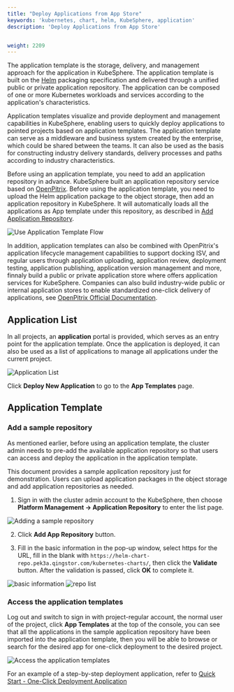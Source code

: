 ```yaml
---
title: "Deploy Applications from App Store"
keywords: 'kubernetes, chart, helm, KubeSphere, application'
description: 'Deploy Applications from App Store'


weight: 2209
---
```


The application template is the storage, delivery, and management approach for the application in KubeSphere. The application template is built on the [Helm](https://helm.sh/) packaging specification and delivered through a unified public or private application repository. The application can be composed of one or more Kubernetes workloads and services according to the application's characteristics.

Application templates visualize and provide deployment and management capabilities in KubeSphere, enabling users to quickly deploy applications to pointed projects based on application templates. The application template can serve as a middleware and business system created by the enterprise, which could be shared between the teams. It can also be used as the basis for constructing industry delivery standards, delivery processes and paths according to industry characteristics. 

Before using an application template, you need to add an application repository in advance. KubeSphere built an application repository service based on [OpenPitrix](https://openpitrix.io). Before using the application template, you need to upload the Helm application package to the object storage, then add an application repository in KubeSphere. It will automatically loads all the applications as App template under this repository, as described in [Add Application Repository](../../platform-management/app-repo).

![Use Application Template Flow](/app-template-en.svg)

In addition, application templates can also be combined with OpenPitrix's application lifecycle management capabilities to support docking ISV, and regular users through application uploading, application review, deployment testing, application publishing, application version management and more, finnaly build a public or private application store where offers application services for KubeSphere. Companies can also build industry-wide public or internal application stores to enable standardized one-click delivery of applications, see [OpenPitrix Official Documentation](https://docs.openpitrix.io/v0.3/zh-CN/user-guide/introduction/).

## Application List

In all projects, an **application** portal is provided, which serves as an entry point for the application template. Once the application is deployed, it can also be used as a list of applications to manage all applications under the current project.

![Application List](https://pek3b.qingstor.com/kubesphere-docs/png/20190311134718.png)

Click **Deploy New Application** to go to the **App Templates** page.

## Application Template

### Add a sample repository

As mentioned earlier, before using an application template, the cluster admin needs to pre-add the available application repository so that users can access and deploy the application in the application template.

This document provides a sample application repository just for demonstration. Users can upload application packages in the object storage and add application repositories as needed.

1. Sign in with the cluster admin account to the KubeSphere, then choose **Platform Management → Application Repository** to enter the list page.

![Adding a sample repository](https://pek3b.qingstor.com/kubesphere-docs/png/20190311144713.png)

2. Click **Add App Repository** button.

3. Fill in the basic information in the pop-up window, select https for the URL, fill in the blank with `https://helm-chart-repo.pek3a.qingstor.com/kubernetes-charts/`, then click the **Validate** button. After the validation is passed, click **OK** to complete it.

![basic information](https://pek3b.qingstor.com/kubesphere-docs/png/20190311145152.png)
![repo list](https://pek3b.qingstor.com/kubesphere-docs/png/20190311145335.png)

### Access the application templates

Log out and switch to sign in with project-regular account, the normal user of the project, click **App Templates** at the top of the console, you can see that all the applications in the sample application repository have been imported into the application template, then you will be able to browse or search for the desired app for one-click deployment to the desired project.

![Access the application templates](https://pek3b.qingstor.com/kubesphere-docs/png/20190311145824.png)

For an example of a step-by-step deployment application, refer to [Quick Start - One-Click Deployment Application](../../quick-start/one-click-deploy)